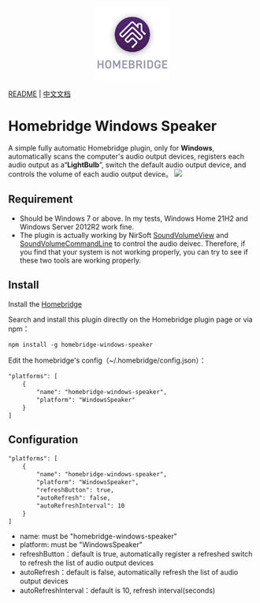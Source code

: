 
<p align="center">

<img src="https://github.com/homebridge/branding/raw/master/logos/homebridge-wordmark-logo-vertical.png" width="150">

</p>


[README](README.md) | [中文文档](README_zh.md)


# Homebridge Windows Speaker
A simple fully automatic Homebridge plugin, only for **Windows**, automatically scans the computer's audio output devices, registers each audio output as a“**LightBulb**”, switch the default audio output device, and controls the volume of each audio output device。
![](https://raw.githubusercontent.com/ilongli/images/master/hb-showcase.gif)

## Requirement
- Should be Windows 7 or above. In my tests, Windows Home 21H2 and Windows Server 2012R2 work fine.
- The plugin is actually working by NirSoft [SoundVolumeView](https://www.nirsoft.net/utils/sound_volume_view.html) and [SoundVolumeCommandLine](https://www.nirsoft.net/utils/sound_volume_command_line.html) to control the audio deivec. Therefore, if you find that your system is not working properly, you can try to see if these two tools are working properly.

## Install
Install the [Homebridge](https://github.com/homebridge/homebridge/wiki/Install-Homebridge-on-Windows-10)

Search and install this plugin directly on the Homebridge plugin page or via npm：
```
npm install -g homebridge-windows-speaker
```
Edit the homebridge's config（~/.homebridge/config.json）：
```
"platforms": [
    {
        "name": "homebridge-windows-speaker",
        "platform": "WindowsSpeaker"
    }
]
```

## Configuration
```
"platforms": [
    {
        "name": "homebridge-windows-speaker",
        "platform": "WindowsSpeaker",
        "refreshButton": true,
        "autoRefresh": false,
        "autoRefreshInterval": 10
    }
]
```
- name: must be "homebridge-windows-speaker"
- platform: must be "WindowsSpeaker"
- refreshButton：default is true, automatically register a refreshed switch to refresh the list of audio output devices
- autoRefresh：default is false, automatically refresh the list of audio output devices
- autoRefreshInterval：default is 10, refresh interval(seconds)
